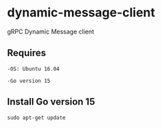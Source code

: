 # dynamic-message-client
gRPC Dynamic Message client
## Requires
`-OS: Ubuntu 16.04`

`-Go version 15`
## Install Go version 15
~~~
sudo apt-get update
~~~